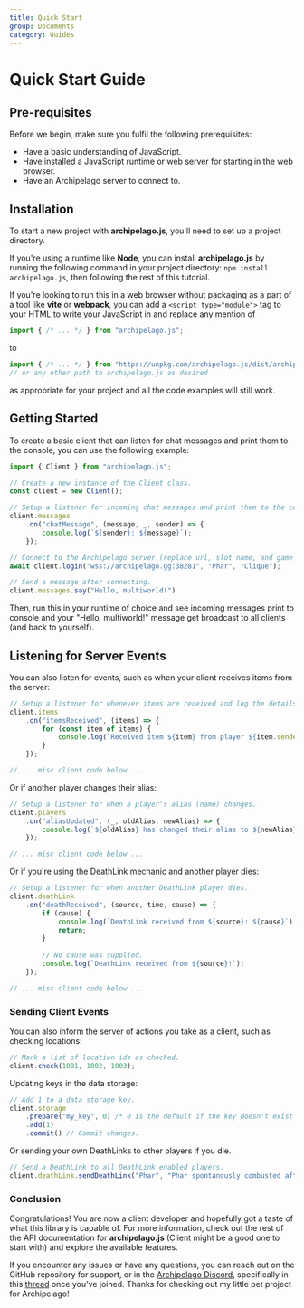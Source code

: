 ```yaml
---
title: Quick Start
group: Documents
category: Guides
---
```

# Quick Start Guide

## Pre-requisites

Before we begin, make sure you fulfil the following prerequisites:

* Have a basic understanding of JavaScript.
* Have installed a JavaScript runtime or web server for starting in the web browser.
* Have an Archipelago server to connect to.

## Installation

To start a new project with **archipelago.js**, you'll need to set up a project directory.

If you're using a runtime like **Node**, you can install **archipelago.js** by running the following command in your
project directory: `npm install archipelago.js`, then following the rest of this tutorial.

If you're looking to run this in a web browser without packaging as a part of a tool like **vite** or **webpack**, you
can add a `<script type="module">` tag to your HTML to write your JavaScript in and replace any mention of 
```js
import { /* ... */ } from "archipelago.js";
```
to
```js
import { /* ... */ } from "https://unpkg.com/archipelago.js/dist/archipelago.min.js";
// or any other path to archipelago.js as desired
``` 

as appropriate for your project and all the code examples will still work.

## Getting Started

To create a basic client that can listen for chat messages and print them to the console, you can use the following
example:

```js
import { Client } from "archipelago.js";

// Create a new instance of the Client class.
const client = new Client();

// Setup a listener for incoming chat messages and print them to the console.
client.messages
    .on("chatMessage", (message, _, sender) => {
        console.log(`${sender}: ${message}`);
    });

// Connect to the Archipelago server (replace url, slot name, and game as appropriate for your scenario).
await client.login("wss://archipelago.gg:38281", "Phar", "Clique");

// Send a message after connecting.
client.messages.say("Hello, multiworld!")
```

Then, run this in your runtime of choice and see incoming messages print to console and your "Hello, multiworld!"
message get broadcast to all clients (and back to yourself).

## Listening for Server Events

You can also listen for events, such as when your client receives items from the server:

```js
// Setup a listener for whenever items are received and log the details.
client.items
    .on("itemsReceived", (items) => {
        for (const item of items) {
            console.log(`Received item ${item} from player ${item.sender}.`);
        }
    });

// ... misc client code below ...
```

Or if another player changes their alias:

```js
// Setup a listener for when a player's alias (name) changes.
client.players
    .on("aliasUpdated", (_, oldAlias, newAlias) => {
        console.log(`${oldAlias} has changed their alias to ${newAlias}.`);
    });

// ... misc client code below ...
```

Or if you're using the DeathLink mechanic and another player dies:

```js
// Setup a listener for when another DeathLink player dies.
client.deathLink
    .on("deathReceived", (source, time, cause) => {
        if (cause) {
            console.log(`DeathLink received from ${source}: ${cause}`);
            return;
        }
        
        // No cause was supplied.
        console.log(`DeathLink received from ${source}!`);
    });

// ... misc client code below ...
```

### Sending Client Events

You can also inform the server of actions you take as a client, such as checking locations:

```js
// Mark a list of location ids as checked.
client.check(1001, 1002, 1003);
```

Updating keys in the data storage:

```js
// Add 1 to a data storage key.
client.storage
    .prepare("my_key", 0) /* 0 is the default if the key doesn't exist yet. */
    .add(1)
    .commit() // Commit changes.
```

Or sending your own DeathLinks to other players if you die.

```js
// Send a DeathLink to all DeathLink enabled players.
client.deathLink.sendDeathLink("Phar", "Phar spontanously combusted after pressing a large red button.");
```

### Conclusion

Congratulations! You are now a client developer and hopefully got a taste of what this library is capable of. For more
information, check out the rest of the API documentation for **archipelago.js** (Client might be a good one to start
with) and explore the available features.

If you encounter any issues or have any questions, you can reach out on the GitHub repository for support, or in the
[Archipelago Discord](https://discord.gg/8Z65BR2), specifically in this 
[thread](https://discord.com/channels/731205301247803413/1127258929357934662) once you've joined. Thanks for checking
out my little pet project for Archipelago!
